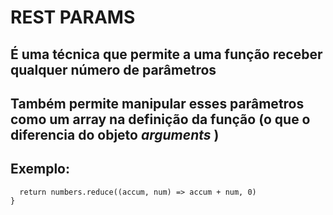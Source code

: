 # REST PARAMS

## É uma técnica que permite a uma função receber qualquer número de parâmetros

## Também permite manipular esses parâmetros como um array na definição da função (o que o diferencia do objeto *arguments* )

## Exemplo:
~~~ function sum(...numbers) {
  return numbers.reduce((accum, num) => accum + num, 0)
} 